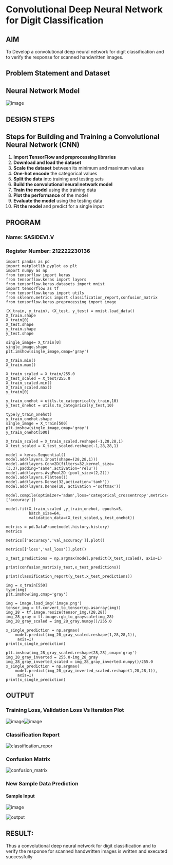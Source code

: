 # Convolutional Deep Neural Network for Digit Classification

## AIM

To Develop a convolutional deep neural network for digit classification and to verify the response for scanned handwritten images.

## Problem Statement and Dataset

## Neural Network Model

![image](https://github.com/user-attachments/assets/3a70f324-2645-4b1b-b6eb-b6784fea4872)


## DESIGN STEPS
## Steps for Building and Training a Convolutional Neural Network (CNN)

1. **Import TensorFlow and preprocessing libraries**
2. **Download and load the dataset**
3. **Scale the dataset** between its minimum and maximum values
4. **One-hot encode** the categorical values
5. **Split the data** into training and testing sets
6. **Build the convolutional neural network model**
7. **Train the model** using the training data
8. **Plot the performance** of the model
9. **Evaluate the model** using the testing data
10. **Fit the model** and predict for a single input

## PROGRAM

### Name: SASIDEVI.V
### Register Number: 212222230136
```
import pandas as pd
import matplotlib.pyplot as plt
import numpy as np
from tensorflow import keras
from tensorflow.keras import layers
from tensorflow.keras.datasets import mnist
import tensorflow as tf
from tensorflow.keras import utils
from sklearn.metrics import classification_report,confusion_matrix
from tensorflow.keras.preprocessing import image

(X_train, y_train), (X_test, y_test) = mnist.load_data()
X_train.shape
X_train[0]
X_test.shape
y_train.shape
y_test.shape

single_image= X_train[0]
single_image.shape
plt.imshow(single_image,cmap='gray')

X_train.min()
X_train.max()

X_train_scaled = X_train/255.0
X_test_scaled = X_test/255.0
X_train_scaled.min()
X_train_scaled.max()
y_train[0]

y_train_onehot = utils.to_categorical(y_train,10)
y_test_onehot = utils.to_categorical(y_test,10)

type(y_train_onehot)
y_train_onehot.shape
single_image = X_train[500]
plt.imshow(single_image,cmap='gray')
y_train_onehot[500]

X_train_scaled = X_train_scaled.reshape(-1,28,28,1)
X_test_scaled = X_test_scaled.reshape(-1,28,28,1)

model = keras.Sequential()
model.add(layers.Input(shape=(28,28,1)))
model.add(layers.Conv2D(filters=32,kernel_size=(3,3),padding="same",activation='relu'))
model.add(layers.AvgPool2D (pool_size=(2,2)))
model.add(layers.Flatten())
model.add(layers.Dense(32,activation='tanh'))
model.add(layers.Dense(10, activation ='softmax'))

model.compile(optimizer='adam',loss='categorical_crossentropy',metrics=['accuracy'])

model.fit(X_train_scaled ,y_train_onehot, epochs=5,
          batch_size=64,
          validation_data=(X_test_scaled,y_test_onehot))

metrics = pd.DataFrame(model.history.history)
metrics

metrics[['accuracy','val_accuracy']].plot()

metrics[['loss','val_loss']].plot()

x_test_predictions = np.argmax(model.predict(X_test_scaled), axis=1)

print(confusion_matrix(y_test,x_test_predictions))

print(classification_report(y_test,x_test_predictions))

img = x_train[550]
type(img)
plt.imshow(img,cmap='gray')

img = image.load_img('image.png')
tensor_img = tf.convert_to_tensor(np.asarray(img))
img_28 = tf.image.resize(tensor_img,(28,28))
img_28_gray = tf.image.rgb_to_grayscale(img_28)
img_28_gray_scaled = img_28_gray.numpy()/255.0

x_single_prediction = np.argmax(
    model.predict(img_28_gray_scaled.reshape(1,28,28,1)),
     axis=1)
print(x_single_prediction)

plt.imshow(img_28_gray_scaled.reshape(28,28),cmap='gray')
img_28_gray_inverted = 255.0-img_28_gray
img_28_gray_inverted_scaled = img_28_gray_inverted.numpy()/255.0
x_single_prediction = np.argmax(
    model.predict(img_28_gray_inverted_scaled.reshape(1,28,28,1)),
     axis=1)
print(x_single_prediction)
```

## OUTPUT

### Training Loss, Validation Loss Vs Iteration Plot
![image](https://github.com/user-attachments/assets/3757f016-bcbf-4be9-aa3b-ae78625745f0)![image](https://github.com/user-attachments/assets/462c88d8-b8d0-45b1-87c2-5459a5fd6151)

### Classification Report
![classification_repor](https://github.com/user-attachments/assets/7e0e0e42-d0cc-4540-964d-619db2a58bc3)


### Confusion Matrix
![confusion_matrix](https://github.com/user-attachments/assets/d673d1e7-4f79-4d96-85de-10f7ad4d2be7)

### New Sample Data Prediction
#### Sample Input
![image](https://github.com/user-attachments/assets/72bc7111-20a6-4d01-9f28-87d100f46948)

![output](https://github.com/user-attachments/assets/ae499735-bf9f-4932-b3b3-a78c66301ba3)

## RESULT:
Thus a convolutional deep neural network for digit classification and to verify the response for scanned handwritten images is written and executed successfully
